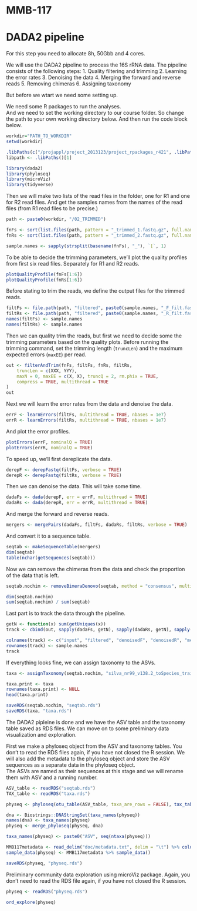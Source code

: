 MMB-117
================

# DADA2 pipeline

For this step you need to allocate 8h, 50Gbb and 4 cores.

We will use the DADA2 pipeline to process the 16S rRNA data. The
pipeline consists of the following steps: 1. Quality filtering and
trimming 2. Learning the error rates 3. Denoising the data 4. Merging
the forward and reverse reads 5. Removing chimeras 6. Assigning taxonomy

But before we wtart we need some setting up.

We need some R packages to run the analyses.  
And we need to set the working directory to our course folder. So change
the path to your own working directory below. And then run the code
block below.

``` r
workdir="PATH_TO_WORKDIR"
setwd(workdir)

.libPaths(c("/projappl/project_2013123/project_rpackages_r421", .libPaths()))
libpath <- .libPaths()[1]

library(dada2)
library(phyloseq)
library(microViz)
library(tidyverse)
```

Then we will make two lists of the read files in the folder, one for R1
and one for R2 read files. And get the samples names from the names of
the read files (from R1 read files to be precise.)

``` r
path <- paste0(workdir, "/02_TRIMMED")

fnFs <- sort(list.files(path, pattern = "_trimmed_1.fastq.gz", full.names = TRUE))
fnRs <- sort(list.files(path, pattern = "_trimmed_2.fastq.gz", full.names = TRUE))

sample.names <- sapply(strsplit(basename(fnFs), "_"), `[`, 1)
```

To be able to decide the trimming parameters, we’ll plot the quality
profiles from first six read files. Separately for R1 and R2 reads.

``` r
plotQualityProfile(fnFs[1:6])
plotQualityProfile(fnRs[1:6])
```

Before stating to trim the reads, we define the output files for the
trimmed reads.

``` r
filtFs <- file.path(path, "filtered", paste0(sample.names, "_F_filt.fastq.gz"))
filtRs <- file.path(path, "filtered", paste0(sample.names, "_R_filt.fastq.gz"))
names(filtFs) <- sample.names
names(filtRs) <- sample.names
```

Then we can quality trim the reads, but first we need to decide some the
trimming parameters based on the quality plots. Before running the
trimming command, set the trimming length (`truncLen`) and the maximum
expected errors (`maxEE`) per read.

``` r
out <- filterAndTrim(fnFs, filtFs, fnRs, filtRs,
    truncLen = c(XXX, YYY),
    maxN = 0, maxEE = c(X, X), truncQ = 2, rm.phix = TRUE,
    compress = TRUE, multithread = TRUE
)
out
```

Next we will learn the error rates from the data and denoise the data.

``` r
errF <- learnErrors(filtFs, multithread = TRUE, nbases = 1e7)
errR <- learnErrors(filtRs, multithread = TRUE, nbases = 1e7)
```

And plot the error profiles.

``` r
plotErrors(errF, nominalQ = TRUE)
plotErrors(errR, nominalQ = TRUE)
```

To speed up, we’ll first dereplicate the data.

``` r
derepF <- derepFastq(filtFs, verbose = TRUE)
derepR <- derepFastq(filtRs, verbose = TRUE)
```

Then we can denoise the data. This will take some time.

``` r
dadaFs <- dada(derepF, err = errF, multithread = TRUE)
dadaRs <- dada(derepR, err = errR, multithread = TRUE)
```

And merge the forward and reverse reads.

``` r
mergers <- mergePairs(dadaFs, filtFs, dadaRs, filtRs, verbose = TRUE)
```

And convert it to a sequence table.

``` r
seqtab <- makeSequenceTable(mergers)
dim(seqtab)
table(nchar(getSequences(seqtab)))
```

Now we can remove the chimeras from the data and check the proportion of
the data that is left.

``` r
seqtab.nochim <- removeBimeraDenovo(seqtab, method = "consensus", multithread = TRUE, verbose = TRUE)

dim(seqtab.nochim)
sum(seqtab.nochim) / sum(seqtab)
```

Last part is to track the data through the pipeline.

``` r
getN <- function(x) sum(getUniques(x))
track <- cbind(out, sapply(dadaFs, getN), sapply(dadaRs, getN), sapply(mergers, getN), rowSums(seqtab.nochim))

colnames(track) <- c("input", "filtered", "denoisedF", "denoisedR", "merged", "nonchim")
rownames(track) <- sample.names
track
```

If everything looks fine, we can assign taxonomy to the ASVs.

``` r
taxa <- assignTaxonomy(seqtab.nochim, "silva_nr99_v138.2_toSpecies_trainset.fa.gz", multithread = TRUE)

taxa.print <- taxa
rownames(taxa.print) <- NULL
head(taxa.print)

saveRDS(seqtab.nochim, "seqtab.rds")
saveRDS(taxa, "taxa.rds")
```

The DADA2 pipleine is done and we have the ASV table and the taxonomy
table saved as RDS files. We can move on to some preliminary data
visualization and exploration.

First we make a phyloseq object from the ASV and taxonomy tables. You
don’t to read the RDS files again, if you have not closed the R session.
We will also add the metadata to the phyloseq object and store the ASV
sequences as a separate data in the phyloseq object.  
The ASVs are named as their sequences at this stage and we will rename
them with ASV and a running number.

``` r
ASV_table <- readRDS("seqtab.rds")
TAX_table <- readRDS("taxa.rds")

physeq <- phyloseq(otu_table(ASV_table, taxa_are_rows = FALSE), tax_table(as.matrix(TAX_table)))

dna <- Biostrings::DNAStringSet(taxa_names(physeq))
names(dna) <- taxa_names(physeq)
physeq <- merge_phyloseq(physeq, dna)

taxa_names(physeq) <- paste0("ASV", seq(ntaxa(physeq)))

MMB117metadata <- read_delim("doc/metadata.txt", delim = "\t") %>% column_to_rownames("Sample")
sample_data(physeq) <- MMB117metadata %>% sample_data()

saveRDS(physeq, "physeq.rds")
```

Preliminary community data exploration using microViz package. Again,
you don’t need to read the RDS file again, if you have not closed the R
session.

``` r
physeq <- readRDS("physeq.rds")

ord_explore(physeq)
```

